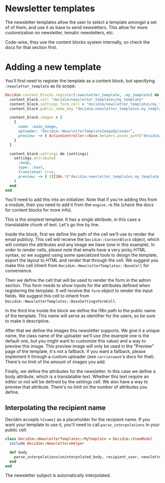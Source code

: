 # Newsletter templates

The newsletter templates allow the user to select a template amongst a set of of them, and use it as base to send newsletters. This allow for more customization on newsletter, tematic newsletters, etc.

Code-wise, they use the content blocks system internally, so check the docs for that section first.

# Adding a new template

You'll first need to register the template as a content block, but specifying `:newsletter_template` as its scope:

```ruby
Decidim.content_blocks.register(:newsletter_template, :my_template) do |content_block|
  content_block.cell "decidim/newsletter_templates/my_template"
  content_block.settings_form_cell = "decidim/newsletter_templates/my_template_settings_form"
  content_block.public_name_key "decidim.newsletter_templates.my_template.name"

  content_block.images = [
    {
      name: :main_image,
      uploader: "Decidim::NewsletterTemplateImageUploader",
      preview: -> { ActionController::Base.helpers.asset_path("decidim/placeholder.jpg") }
    }
  ]

  content_block.settings do |settings|
    settings.attribute(
      :body,
      type: :text,
      translated: true,
      preview: -> { ([I18n.t("decidim.newsletter_templates.my_template.body_preview")] * 100).join(" ") }
    )
  end
end
```

You'll need to add this into an initializer. Note that if you're adding this from a module, then you need to add it from the `engine.rb` file (check the docs for content blocks for more info).

This is the simplest template. It has a single attribute, in this case a translatable chunk of text. Let's go line by line.

Inside the block, first we define the path of the cell we'll use to render the email publicly. This cell will receive the `Decidim::ContentBlock` object, which will contain the attributes and any image we have (one in this example). In order to render cells, please note that emails have a very picky HTML syntax, so we suggest using some specialized tools to design the template, export the layout to HTML and render that through the cell. We suggest you make this cell inherit from `Decidim::NewsletterTemplates::BaseCell` for convenience.

Then we define the cell that will be used to render the form in the admin section. This form needs to show inputs for the attributes defined when registering the template. It will receive the `form` object to render the input fields. We suggest this cell to inherit from `Decidim::NewsletterTemplates::BaseSettingsFormCell`.

In the third line inside the block we define the I18n path to the public name of the template. This name will serve as identifier for the users, so be sure to make it descriptive.

After that we define the images this newsletter supports. We give it a unique name, the class name of the uploader we'll use (the example one is the default one, but you might want to customize this value) and a way to preview this image. This preview image will only be used in the "Preview" page of the template, it's not a fallback. If you want a fallback, please implement it through a custom uploader (see `carrierwave`'s docs for that). There's no limit of the amount of images you add.

Finally, we define the attributes for the newsletter. In this case we define a body attribute, which is a translatable text. Whether this text require an editor or not will be defined by the settings cell. We also have a way to preview that attribute. There's no limit on the number of attributes you define.

## Interpolating the recipient name

Decidim accepts `%{name}` as a placeholder for the recipient name. If you want your template to use it, you'll need to call `parse_interpolations` in your public cell:

```ruby
class Decidim::NewsletterTemplates::MyTemplate < Decidim::ViewModel
  include Decidim::NewslettersHelper

  def body
    parse_interpolations(uninterpolated_body, recipient_user, newsletter.id)
  end
end
```

The newsletter subject is automatically interpolated.
